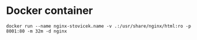 # Docker container

```
docker run --name nginx-stovicek.name -v .:/usr/share/nginx/html:ro -p 8001:80 -m 32m -d nginx
```

